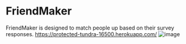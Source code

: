 # FriendMaker
FriendMaker is designed to match people up based on their survey responses.
https://protected-tundra-16500.herokuapp.com/
![image](https://user-images.githubusercontent.com/38965016/52528770-9efe3380-2cab-11e9-82e0-01bcd57a88f2.png)


